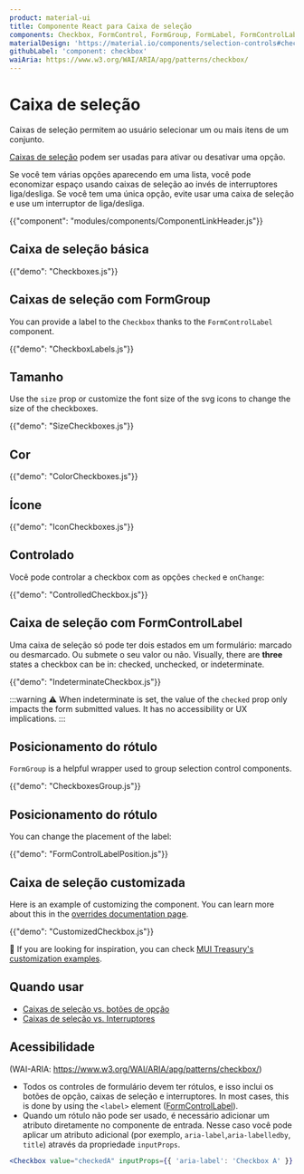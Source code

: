 ```yaml
---
product: material-ui
title: Componente React para Caixa de seleção
components: Checkbox, FormControl, FormGroup, FormLabel, FormControlLabel
materialDesign: 'https://material.io/components/selection-controls#checkboxes'
githubLabel: 'component: checkbox'
waiAria: https://www.w3.org/WAI/ARIA/apg/patterns/checkbox/
---
```


# Caixa de seleção

<p class="description">Caixas de seleção permitem ao usuário selecionar um ou mais itens de um conjunto.</p>

[Caixas de seleção](https://material.io/design/components/selection-controls.html#checkboxes) podem ser usadas para ativar ou desativar uma opção.

Se você tem várias opções aparecendo em uma lista, você pode economizar espaço usando caixas de seleção ao invés de interruptores liga/desliga. Se você tem uma única opção, evite usar uma caixa de seleção e use um interruptor de liga/desliga.

{{"component": "modules/components/ComponentLinkHeader.js"}}

## Caixa de seleção básica

{{"demo": "Checkboxes.js"}}

## Caixas de seleção com FormGroup

You can provide a label to the `Checkbox` thanks to the `FormControlLabel` component.

{{"demo": "CheckboxLabels.js"}}

## Tamanho

Use the `size` prop or customize the font size of the svg icons to change the size of the checkboxes.

{{"demo": "SizeCheckboxes.js"}}

## Cor

{{"demo": "ColorCheckboxes.js"}}

## Ícone

{{"demo": "IconCheckboxes.js"}}

## Controlado

Você pode controlar a checkbox com as opções `checked` e `onChange`:

{{"demo": "ControlledCheckbox.js"}}

## Caixa de seleção com FormControlLabel

Uma caixa de seleção só pode ter dois estados em um formulário: marcado ou desmarcado. Ou submete o seu valor ou não. Visually, there are **three** states a checkbox can be in: checked, unchecked, or indeterminate.

{{"demo": "IndeterminateCheckbox.js"}}

:::warning ⚠️ When indeterminate is set, the value of the `checked` prop only impacts the form submitted values. It has no accessibility or UX implications. :::

## Posicionamento do rótulo

`FormGroup` is a helpful wrapper used to group selection control components.

{{"demo": "CheckboxesGroup.js"}}

## Posicionamento do rótulo

You can change the placement of the label:

{{"demo": "FormControlLabelPosition.js"}}

## Caixa de seleção customizada

Here is an example of customizing the component. You can learn more about this in the [overrides documentation page](/material-ui/customization/how-to-customize/).

{{"demo": "CustomizedCheckbox.js"}}

🎨 If you are looking for inspiration, you can check [MUI Treasury's customization examples](https://mui-treasury.com/styles/checkbox/).

## Quando usar

- [Caixas de seleção vs. botões de opção](https://www.nngroup.com/articles/checkboxes-vs-radio-buttons/)
- [Caixas de seleção vs. Interruptores](https://uxplanet.org/checkbox-vs-toggle-switch-7fc6e83f10b8)

## Acessibilidade

(WAI-ARIA: https://www.w3.org/WAI/ARIA/apg/patterns/checkbox/)

- Todos os controles de formulário devem ter rótulos, e isso inclui os botões de opção, caixas de seleção e interruptores. In most cases, this is done by using the `<label>` element ([FormControlLabel](/material-ui/api/form-control-label/)).
- Quando um rótulo não pode ser usado, é necessário adicionar um atributo diretamente no componente de entrada. Nesse caso você pode aplicar um atributo adicional (por exemplo, `aria-label`,`aria-labelledby`, `title`) através da propriedade `inputProps`.

```jsx
<Checkbox value="checkedA" inputProps={{ 'aria-label': 'Checkbox A' }} />
```
